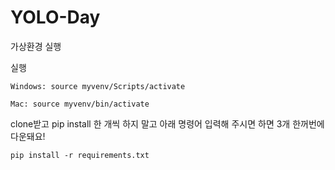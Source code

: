 # YOLO-Day
가상환경 실행

실행
    
    Windows: source myvenv/Scripts/activate
    
    Mac: source myvenv/bin/activate

    
clone받고 pip install 한 개씩 하지 말고 아래 명령어 입력해 주시면 하면 3개 한꺼번에 다운돼요!

    pip install -r requirements.txt
